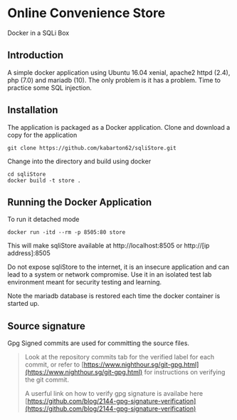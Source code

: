 # Online Convenience Store
Docker in a SQLi Box

## Introduction

A simple docker application using Ubuntu 16.04 xenial, apache2 httpd (2.4), php (7.0) and mariadb (10). The only problem is it has a problem. Time to practice some SQL injection. 

## Installation

The application is packaged as a Docker application. Clone and download a copy for the application

    git clone https://github.com/kabarton62/sqliStore.git

Change into the directory and build using docker

    cd sqliStore
    docker build -t store .

## Running the Docker Application

To run it detached mode

    docker run -itd --rm -p 8505:80 store

This will make sqliStore available at http://localhost:8505 or http://[ip address]:8505

Do not expose sqliStore to the internet, it is an insecure application and can lead to a system or network compromise. 
Use it in an isolated test lab environment meant for security testing and learning. 
 
Note the mariadb database is restored each time the docker container is started up.     

## Source signature
Gpg Signed commits are used for committing the source files. 

> Look at the repository commits tab for the verified label for each commit, or refer to [https://www.nighthour.sg/git-gpg.html](https://www.nighthour.sg/git-gpg.html) for instructions on verifying the git commit. 
>
> A userful link on how to verify gpg signature is availabe here [https://github.com/blog/2144-gpg-signature-verification](https://github.com/blog/2144-gpg-signature-verification)




